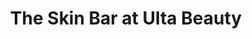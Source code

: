 ---
title: "The Skin Bar at Ulta Beauty"
url: /bloomington/the-skin-bar-at-ulta-beauty/
shop: beauty
---